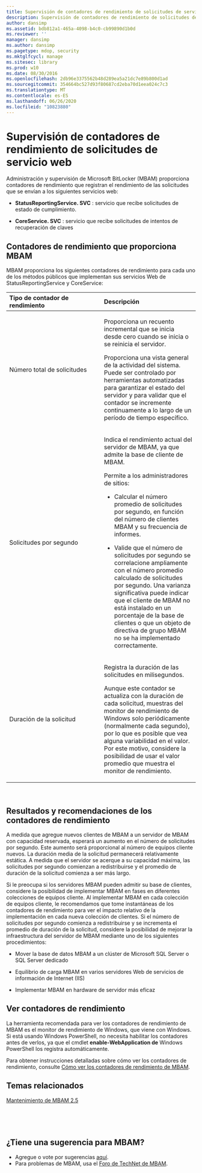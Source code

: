 ```yaml
---
title: Supervisión de contadores de rendimiento de solicitudes de servicio web
description: Supervisión de contadores de rendimiento de solicitudes de servicio web
author: dansimp
ms.assetid: bdb812a1-465a-4098-b4c0-cb99890d1b0d
ms.reviewer: ''
manager: dansimp
ms.author: dansimp
ms.pagetype: mdop, security
ms.mktglfcycl: manage
ms.sitesec: library
ms.prod: w10
ms.date: 08/30/2016
ms.openlocfilehash: 2db96e3375562b48d289ea5a21dc7e89b800d1ad
ms.sourcegitcommit: 354664bc527d93f80687cd2eba70d1eea024c7c3
ms.translationtype: MT
ms.contentlocale: es-ES
ms.lasthandoff: 06/26/2020
ms.locfileid: "10823880"
---
```

# Supervisión de contadores de rendimiento de solicitudes de servicio web


Administración y supervisión de Microsoft BitLocker (MBAM) proporciona contadores de rendimiento que registran el rendimiento de las solicitudes que se envían a los siguientes servicios web:

-   **StatusReportingService. SVC** : servicio que recibe solicitudes de estado de cumplimiento.

-   **CoreService. SVC** : servicio que recibe solicitudes de intentos de recuperación de claves

## Contadores de rendimiento que proporciona MBAM


MBAM proporciona los siguientes contadores de rendimiento para cada uno de los métodos públicos que implementan sus servicios Web de StatusReportingService y CoreService:

<table>
<colgroup>
<col width="50%" />
<col width="50%" />
</colgroup>
<thead>
<tr class="header">
<th align="left">Tipo de contador de rendimiento</th>
<th align="left">Descripción</th>
</tr>
</thead>
<tbody>
<tr class="odd">
<td align="left"><p>Número total de solicitudes</p></td>
<td align="left"><p>Proporciona un recuento incremental que se inicia desde cero cuando se inicia o se reinicia el servidor.</p>
<p>Proporciona una vista general de la actividad del sistema. Puede ser controlado por herramientas automatizadas para garantizar el estado del servidor y para validar que el contador se incremente continuamente a lo largo de un período de tiempo específico.</p></td>
</tr>
<tr class="even">
<td align="left"><p>Solicitudes por segundo</p></td>
<td align="left"><p>Indica el rendimiento actual del servidor de MBAM, ya que admite la base de cliente de MBAM.</p>
<p>Permite a los administradores de sitios:</p>
<ul>
<li><p>Calcular el número promedio de solicitudes por segundo, en función del número de clientes MBAM y su frecuencia de informes.</p></li>
<li><p>Valide que el número de solicitudes por segundo se correlacione ampliamente con el número promedio calculado de solicitudes por segundo. Una varianza significativa puede indicar que el cliente de MBAM no está instalado en un porcentaje de la base de clientes o que un objeto de directiva de grupo MBAM no se ha implementado correctamente.</p></li>
</ul></td>
</tr>
<tr class="odd">
<td align="left"><p>Duración de la solicitud</p></td>
<td align="left"><p>Registra la duración de las solicitudes en milisegundos.</p>
<p>Aunque este contador se actualiza con la duración de cada solicitud, muestras del monitor de rendimiento de Windows solo periódicamente (normalmente cada segundo), por lo que es posible que vea alguna variabilidad en el valor. Por este motivo, considere la posibilidad de usar el valor promedio que muestra el monitor de rendimiento.</p></td>
</tr>
</tbody>
</table>

 

## Resultados y recomendaciones de los contadores de rendimiento


A medida que agregue nuevos clientes de MBAM a un servidor de MBAM con capacidad reservada, esperará un aumento en el número de solicitudes por segundo. Este aumento será proporcional al número de equipos cliente nuevos. La duración media de la solicitud permanecerá relativamente estática. A medida que el servidor se acerque a su capacidad máxima, las solicitudes por segundo comienzan a redistribuirse y el promedio de duración de la solicitud comienza a ser más largo.

Si le preocupa si los servidores MBAM pueden admitir su base de clientes, considere la posibilidad de implementar MBAM en fases en diferentes colecciones de equipos cliente. Al implementar MBAM en cada colección de equipos cliente, le recomendamos que tome instantáneas de los contadores de rendimiento para ver el impacto relativo de la implementación en cada nueva colección de clientes. Si el número de solicitudes por segundo comienza a redistribuirse y se incrementa el promedio de duración de la solicitud, considere la posibilidad de mejorar la infraestructura del servidor de MBAM mediante uno de los siguientes procedimientos:

-   Mover la base de datos MBAM a un clúster de Microsoft SQL Server o SQL Server dedicado

-   Equilibrio de carga MBAM en varios servidores Web de servicios de información de Internet (IIS)

-   Implementar MBAM en hardware de servidor más eficaz

## Ver contadores de rendimiento


La herramienta recomendada para ver los contadores de rendimiento de MBAM es el monitor de rendimiento de Windows, que viene con Windows. Si está usando Windows PowerShell, no necesita habilitar los contadores antes de verlos, ya que el cmdlet **enable-WebApplication de** Windows PowerShell los registra automáticamente.

Para obtener instrucciones detalladas sobre cómo ver los contadores de rendimiento, consulte [Cómo ver los contadores de rendimiento de MBAM](https://go.microsoft.com/fwlink/?LinkId=393457).



## Temas relacionados


[Mantenimiento de MBAM 2.5](maintaining-mbam-25.md)

 

 


## ¿Tiene una sugerencia para MBAM?
- Agregue o vote por sugerencias [aquí](http://mbam.uservoice.com/forums/268571-microsoft-bitlocker-administration-and-monitoring). 
- Para problemas de MBAM, usa el [Foro de TechNet de MBAM](https://social.technet.microsoft.com/Forums/home?forum=mdopmbam).



